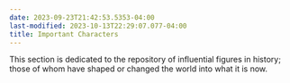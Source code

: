 ```yaml
---
date: 2023-09-23T21:42:53.5353-04:00
last-modified: 2023-10-13T22:29:07.077-04:00
title: Important Characters
---
```

This section is dedicated to the repository of influential figures in history; those of whom have shaped or changed the world into what it is now.